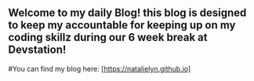 ## Welcome to my daily Blog! this blog is designed to keep my accountable for keeping up on my coding skillz during our 6 week break at Devstation!

#You can find my blog here: [https://natalielyn.github.io]